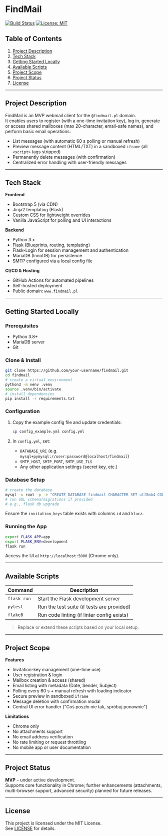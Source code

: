 # FindMail

[![Build Status](https://img.shields.io/badge/build-passing-brightgreen.svg)](#) [![License: MIT](https://img.shields.io/badge/License-MIT-blue.svg)](LICENSE)

## Table of Contents

1. [Project Description](#project-description)  
2. [Tech Stack](#tech-stack)  
3. [Getting Started Locally](#getting-started-locally)  
4. [Available Scripts](#available-scripts)  
5. [Project Scope](#project-scope)  
6. [Project Status](#project-status)  
7. [License](#license)  

---

## Project Description

FindMail is an MVP webmail client for the `@findmail.pl` domain.  
It enables users to register (with a one-time invitation key), log in, generate or access shared mailboxes (max 20-character, email-safe names), and perform basic email operations:  
- List messages (with automatic 60 s polling or manual refresh)  
- Preview message content (HTML/TXT) in a sandboxed `iframe` (all `<script>` tags stripped)  
- Permanently delete messages (with confirmation)  
- Centralized error handling with user-friendly messages  

---

## Tech Stack

**Frontend**  
- Bootstrap 5 (via CDN)  
- Jinja2 templating (Flask)  
- Custom CSS for lightweight overrides  
- Vanilla JavaScript for polling and UI interactions  

**Backend**  
- Python 3.x  
- Flask (Blueprints, routing, templating)  
- Flask-Login for session management and authentication  
- MariaDB (InnoDB) for persistence  
- SMTP configured via a local config file  

**CI/CD & Hosting**  
- GitHub Actions for automated pipelines  
- Self-hosted deployment  
- Public domain: `www.findmail.pl`  

---

## Getting Started Locally

### Prerequisites

- Python 3.8+  
- MariaDB server  
- Git  

### Clone & Install

```bash
git clone https://github.com/your-username/findmail.git
cd findmail
# create a virtual environment
python3 -m venv .venv
source .venv/bin/activate
# install dependencies
pip install -r requirements.txt
```

### Configuration

1. Copy the example config file and update credentials:

   ```bash
   cp config_example.yml config.yml
   ```

2. In `config.yml`, set:
   - `DATABASE_URI` (e.g. `mysql+pymysql://user:password@localhost/findmail`)
   - `SMTP_HOST`, `SMTP_PORT`, `SMTP_USE_TLS`  
   - Any other application settings (secret key, etc.)

### Database Setup

```bash
# create the database
mysql -u root -p -e "CREATE DATABASE findmail CHARACTER SET utf8mb4 COLLATE utf8mb4_unicode_ci;"
# run SQL schema/migrations if provided
# e.g., flask db upgrade
```

Ensure the `invitation_keys` table exists with columns `id` and `klucz`.

### Running the App

```bash
export FLASK_APP=app
export FLASK_ENV=development
flask run
```

Access the UI at `http://localhost:5000` (Chrome only).

---

## Available Scripts

| Command               | Description                                  |
|-----------------------|----------------------------------------------|
| `flask run`           | Start the Flask development server           |
| `pytest`              | Run the test suite (if tests are provided)   |
| `flake8`              | Run code linting (if linter config exists)   |

> Replace or extend these scripts based on your local setup.

---

## Project Scope

**Features**  
- Invitation-key management (one-time use)  
- User registration & login  
- Mailbox creation & access (shared)  
- Email listing with metadata (Date, Sender, Subject)  
- Polling every 60 s + manual refresh with loading indicator  
- Secure preview in sandboxed `iframe`  
- Message deletion with confirmation modal  
- Central UI error handler ("Coś poszło nie tak, spróbuj ponownie")

**Limitations**  
- Chrome only  
- No attachments support  
- No email address verification  
- No rate limiting or request throttling  
- No mobile app or user documentation  

---

## Project Status

**MVP** – under active development.  
Supports core functionality in Chrome; further enhancements (attachments, multi-browser support, advanced security) planned for future releases.

---

## License

This project is licensed under the MIT License.  
See [LICENSE](LICENSE) for details. 